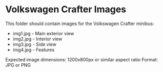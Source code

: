 # Volkswagen Crafter Images

This folder should contain images for the Volkswagen Crafter minibus:

- img1.jpg - Main exterior view
- img2.jpg - Interior view
- img3.jpg - Side view
- img4.jpg - Features

Expected image dimensions: 1200x800px or similar aspect ratio
Format: JPG or PNG